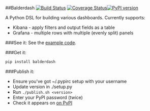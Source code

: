 ##Balderdash [![Build Status](https://api.travis-ci.org/daviddenton/balderdash.svg?branch=master)](https://travis-ci.org/daviddenton/balderdash) [![Coverage Status](https://coveralls.io/repos/daviddenton/balderdash/badge.svg?branch=master)](https://coveralls.io/r/daviddenton/balderdash?branch=master)[![PyPI version](https://badge.fury.io/py/balderdash.svg)](http://badge.fury.io/py/balderdash)

A Python DSL for building various dashboards. Currently supports:
 - Kibana - apply filters and output fields as a table
 - Grafana - multiple rows with multiple (evenly split) panels

###See it:
See the [example code](https://github.com/daviddenton/balderdash/tree/master/examples).

###Get it:
```bash
pip install balderdash
```

###Publish it:
 - Ensure you've got ~/.pypirc setup with your username
 - Update version in ./setup.py
 - Run `./publish.sh <version>`
 - Enter your PyPI password (twice)
 - Check it appears on [on PyPI](https://pypi.python.org/pypi/balderdash/)
